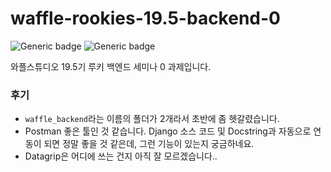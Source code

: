 # waffle-rookies-19.5-backend-0
![Generic badge](https://img.shields.io/badge/진행-100%25-success.svg)
![Generic badge](https://img.shields.io/badge/분류-청강생-blue.svg)

와플스튜디오 19.5기 루키 백엔드 세미나 0 과제입니다.

### 후기
- `waffle_backend`라는 이름의 폴더가 2개라서 초반에 좀 헷갈렸습니다.
- Postman 좋은 툴인 것 같습니다. Django 소스 코드 및 Docstring과 자동으로 연동이 되면 정말 좋을 것 같은데, 그런 기능이 있는지 궁금하네요.
- Datagrip은 어디에 쓰는 건지 아직 잘 모르겠습니다..